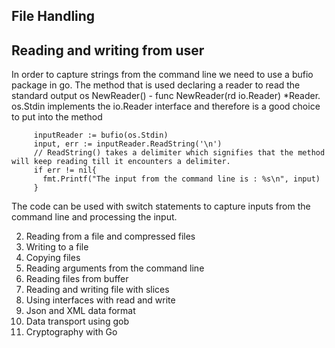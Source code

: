 ## File Handling

## Reading and writing from user

In order to capture strings from the command line we need to use a bufio package in go. The method that is used declaring a reader to read the standard output os NewReader() -  func NewReader(rd io.Reader) *Reader.
os.Stdin implements the io.Reader interface and therefore is a good choice to put into the method

```
     inputReader := bufio(os.Stdin)
     input, err := inputReader.ReadString('\n')
     // ReadString() takes a delimiter which signifies that the method will keep reading till it encounters a delimiter.
     if err != nil{
       fmt.Printf("The input from the command line is : %s\n", input)
     }
```
The code can be used with switch statements to capture inputs from the command line and processing the input. 


2. Reading from a file and compressed files
3. Writing to a file
4. Copying files
5. Reading arguments from the command line
6. Reading files from buffer
7. Reading and writing file with slices
8. Using interfaces with read and write
9. Json and XML data format
10. Data transport using gob
11. Cryptography with Go

